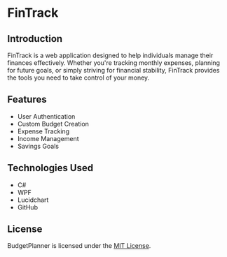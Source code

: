 # FinTrack

## Introduction
FinTrack is a web application designed to help individuals manage their finances effectively. Whether you're tracking monthly expenses, planning for future goals, or simply striving for financial stability, FinTrack provides the tools you need to take control of your money.

## Features
- User Authentication
- Custom Budget Creation
- Expense Tracking
- Income Management
- Savings Goals

## Technologies Used
- C#
- WPF
- Lucidchart
- GitHub


## License
BudgetPlanner is licensed under the [MIT License](LICENSE).
